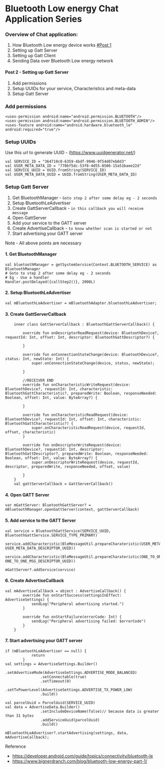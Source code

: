 # Bluetooth Low energy Chat Application Series

### Overview of Chat application:

1. How Bluetooth Low energy device works [#Post 1](http://www.rahullohra.com/p/5c02b6a0b5a04022765673bc)
2. Setting up Gatt Server
3. Setting up Gatt Client
4. Sending Data over Bluetooth Low energy network

#### Post 2 - Setting up Gatt Server

1. Add permissions
2. Setup UUIDs for your service, Characteristics and meta-data
3. Setup Gatt Server

### Add permissions
```
<uses-permission android:name="android.permission.BLUETOOTH"/>
<uses-permission android:name="android.permission.BLUETOOTH_ADMIN"/>
<uses-feature android:name="android.hardware.bluetooth_le" android:required="true"/>
```

### Setup UUIDs
Use this url to generate UUID - (https://www.uuidgenerator.net/)
```
val SERVICE_ID = "364710c0-6359-4bdf-9946-9f54d07eb8d3"
val USER_META_DATA_ID = "770bf5dc-53f8-4d55-8506-15a51baee22d"
val SERVICE_UUID = UUID.fromString(SERVICE_ID)
val USER_META_DATA_UUID = UUID.fromString(USER_META_DATA_ID)
```

### Setup Gatt Server
1. Get BluetoothManager - `Goto step 2 after some delay eg - 2 seconds`
2. Setup BluetoothLeAdvertiser
3. Create GattServerCallback - `in this callback you will receive message`
4. Open GattServer
5. Add your service to the GATT server
6. Create AdvertiseCallback - `to know whether scan is started or not`
7. Start advertising your GATT server

Note - All above points are necessary

#### 1. Get BluetoothManager
```
val bluetoothManager = getSystemService(Context.BLUETOOTH_SERVICE) as BluetoothManager
# Goto to step 2 after some delay eg - 2 seconds
# Eg - Use a handler 
Handler.postDelayed({callStep2()}, 2000L)
```

#### 2. Setup BluetoothLeAdvertiser
```
val mBluetoothLeAdvertiser = mBluetoothAdapter.bluetoothLeAdvertiser;
```

#### 3. Create GattServerCallback
```
    inner class GattServerCallback : BluetoothGattServerCallback() {

        override fun onDescriptorReadRequest(device: BluetoothDevice?, requestId: Int, offset: Int, descriptor: BluetoothGattDescriptor?) {

        }

        override fun onConnectionStateChange(device: BluetoothDevice?, status: Int, newState: Int) {
            super.onConnectionStateChange(device, status, newState);
            
        }

        //RECEIVER END    
        override fun onCharacteristicWriteRequest(device: BluetoothDevice?, requestId: Int, characteristic: BluetoothGattCharacteristic?, preparedWrite: Boolean, responseNeeded: Boolean, offset: Int, value: ByteArray?) {        

        }

        override fun onCharacteristicReadRequest(device: BluetoothDevice?, requestId: Int, offset: Int, characteristic: BluetoothGattCharacteristic?) {
            super.onCharacteristicReadRequest(device, requestId, offset, characteristic)
        }

        override fun onDescriptorWriteRequest(device: BluetoothDevice?, requestId: Int, descriptor: BluetoothGattDescriptor?, preparedWrite: Boolean, responseNeeded: Boolean, offset: Int, value: ByteArray?) {
            super.onDescriptorWriteRequest(device, requestId, descriptor, preparedWrite, responseNeeded, offset, value)

        }
    }
    val gattServerCallback = GattServerCallback()
```

#### 4. Open GATT Server
```
var mGattServer: BluetoothGattServer? = mBluetoothManager.openGattServer(context, gattServerCallback)
```

#### 5. Add service to the GATT Server
```
val service = BluetoothGattService(SERVICE_UUID, BluetoothGattService.SERVICE_TYPE_PRIMARY)

service.addCharacteristic(BleMessageUtil.prepareCharateristic(USER_META_DATA_UUID, USER_META_DATA_DESCRIPTOR_UUID))

service.addCharacteristic(BleMessageUtil.prepareCharateristic(ONE_TO_ONE_MSG_UUID, ONE_TO_ONE_MSG_DESCRIPTOR_UUID))

mGattServer?.addService(service)
```

#### 6. Create AdvertiseCallback
```
val mAdvertiseCallback = object : AdvertiseCallback() {
        override fun onStartSuccess(settingsInEffect: AdvertiseSettings) {
            sendLog("Peripheral advertising started.")
        }

        override fun onStartFailure(errorCode: Int) {
            sendLog("Peripheral advertising failed: $errorCode")
        }
    }
```

#### 7. Start advertising your GATT server
```
if (mBluetoothLeAdvertiser == null) {
            return
        }
val settings = AdvertiseSettings.Builder()
                .setAdvertiseMode(AdvertiseSettings.ADVERTISE_MODE_BALANCED)
                .setConnectable(true)
                .setTimeout(0)
                .setTxPowerLevel(AdvertiseSettings.ADVERTISE_TX_POWER_LOW)
                .build()

val parcelUuid = ParcelUuid(SERVICE_UUID)
val data = AdvertiseData.Builder()
                .setIncludeDeviceName(false)// because data is greater than 31 bytes
                .addServiceUuid(parcelUuid)
                .build()

mBluetoothLeAdvertiser?.startAdvertising(settings, data, mAdvertiseCallback);
```

Reference
 - https://developer.android.com/guide/topics/connectivity/bluetooth-le
 - https://www.bignerdranch.com/blog/bluetooth-low-energy-part-1/

